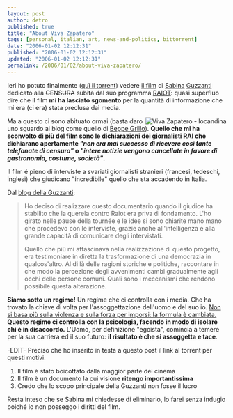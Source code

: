 ```yaml
---
layout: post
author: detro
published: true
title: "About Viva Zapatero"
tags: [personal, italian, art, news-and-politics, bittorrent]
date: "2006-01-02 12:12:31"
published: "2006-01-02 12:12:31"
updated: "2006-01-02 12:12:31"
permalink: /2006/01/02/about-viva-zapatero/
---
```


Ieri ho potuto finalmente (<a href="http://isohunt.com/download.php?mode=bt&id=7813654" target="_new">quì il torrent</a>) vedere <a href="http://www.vivazapatero.org/">il film</a> di <a href="http://www.sabinaguzzanti.it/" title="Viva Zapatero site" target="_new">Sabina</a> <a href="http://www.sabinaguzzanti.it/blog/" title="Sabina Guzzanti Blog" target="_new">Guzzanti</a> dedicato alla <del datetime="2006-01-02T10:48:58+00:00">CENSURA</del> subita dal suo programma <a href="http://rai8t.altervista.org" target="_new">RAIOT</a>: quasi superfluo dire che il film <strong>mi ha lasciato sgomento</strong> per la quantità di informazione che mi era (ci era) stata preclusa dai media.

<img src="http://www.sabinaguzzanti.it/blog/files/vivazapatero.jpg" alt="Viva Zapatero - locandina" align="right"/>

Ma a questo ci sono abituato ormai (basta daro uno sguardo ai blog come quello di <a href="http://www.beppegrillo.it/" target="_new">Beppe Grillo</a>).
<strong>Quello che mi ha sconvolto di più del film sono le dichiarazioni dei giornalisti RAI che dichiarano apertamente <em>"non era mai successo di ricevere così tante telefonate di censura"</em> o <em>"intere notizie vengono cancellate in favore di gastronomia, costume, società"</em>.</strong>

Il film é pieno di interviste a svariati giornalisti stranieri (francesi, tedeschi, inglesi) che giudicano "incredibile" quello che sta accadendo in Italia.

Dal <a href="http://www.sabinaguzzanti.it/blog/index.php?q=node/4" target="_new">blog della Guzzanti</a>:
<blockquote>Ho deciso di realizzare questo documentario quando il giudice ha stabilito che la querela contro Raiot era priva di fondamento. L'ho girato nelle pause della tournée e le idee si sono chiarite mano mano che procedevo con le interviste, grazie anche all'intelligenza e alla grande capacità di comunicare degli intervistati.

Quello che più mi affascinava nella realizzazione di questo progetto, era testimoniare in diretta la trasformazione di una democrazia in qualcos'altro.
Al di là delle ragioni storiche e politiche, raccontare in che modo la percezione degli avvenimenti cambi gradualmente agli occhi delle persone comuni. Quali sono i meccanismi che rendono possibile questa alterazione.
</blockquote>



<strong>Siamo sotto un regime!</strong>
Un regime che ci controlla con i media. Che ha trovato la chiave di volta per l'assoggettazione dell'uomo e del suo io.
<ins datetime="2006-01-02T10:48:58+00:00">Non si basa più sulla violenza e sulla forza per imporsi: la formula è cambiata.</ins> <strong>Questo regime ci controlla con la psicologia, facendo in modo di isolare chi è in disaccordo.</strong> L'Uomo, per definizione "egoista", comincia a temere per la sua carriera ed il suo futuro: <strong>il risultato è che si assoggetta e tace</strong>.

-EDIT-
Preciso che ho inserito in testa a questo post il link al torrent per questi motivi:
<ol>
<li>Il film è stato boicottato dalla maggior parte dei cinema</li>
<li>Il film è un documento la cui visione <strong>ritengo importantissima</strong></li>
<li>Credo che lo scopo principale della Guzzanti non fosse il lucro</li>
</ol>
Resta inteso che se Sabina mi chiedesse di eliminarlo, lo farei senza indugio poiché io non posseggo i diritti del film.
